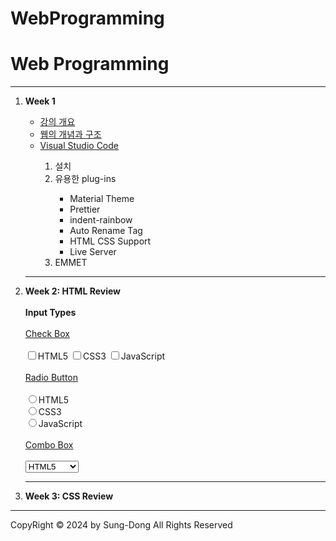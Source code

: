 # WebProgramming
<!DOCTYPE html>
<html lang="ko">
<body>
    <h1>Web Programming</h1>
    <hr>
    <ol>
        <li><b>Week 1</b></li>
        <ul>
            <li><a href="">강의 개요</a></li>
            <li><a href="">웹의 개념과 구조</a></li>
            <li><a href="">Visual Studio Code</a></li>
            <ol>
                <li>설치</li>
                <li>유용한 plug-ins</li>
                <ul>
                    <li>Material Theme</li>
                    <li>Prettier</li>
                    <li>indent-rainbow</li>
                    <li>Auto Rename Tag</li>
                    <li>HTML CSS Support</li>
                    <li>Live Server</li>
                </ul>
                <li>EMMET</li>
            </ol>
        </ul>
        <hr>
        <li><b>Week 2: HTML Review</b></li>
        <br>
        <b>Input Types</b><br><br>
        <u>Check Box</u><br><br>
        <input type="checkbox">HTML5
        <input type="checkbox">CSS3
        <input type="checkbox">JavaScript<br><br>
        <u>Radio Button</u><br><br>
        <input type="radio">HTML5<br>
        <input type="radio">CSS3<br>
        <input type="radio">JavaScript<br><br>
        <u>Combo Box</u><br><br>
        <select>
            <option>HTML5</option>
            <option>CSS3</option>
            <option>JavaScript</option>
        </select><br>
        <hr>
        <li><b>Week 3: CSS Review</b></li>
    </ol>
</body>
<footer>
    <hr>
    CopyRight &copy; 2024 by Sung-Dong All Rights Reserved
</html>
